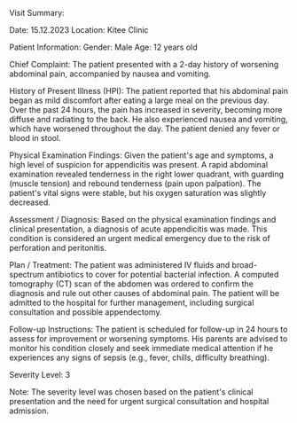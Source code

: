 Visit Summary:

Date: 15.12.2023
Location: Kitee Clinic

Patient Information:
Gender: Male
Age: 12 years old

Chief Complaint:
The patient presented with a 2-day history of worsening abdominal pain, accompanied by nausea and vomiting.

History of Present Illness (HPI):
The patient reported that his abdominal pain began as mild discomfort after eating a large meal on the previous day. Over the past 24 hours, the pain has increased in severity, becoming more diffuse and radiating to the back. He also experienced nausea and vomiting, which have worsened throughout the day. The patient denied any fever or blood in stool.

Physical Examination Findings:
Given the patient's age and symptoms, a high level of suspicion for appendicitis was present. A rapid abdominal examination revealed tenderness in the right lower quadrant, with guarding (muscle tension) and rebound tenderness (pain upon palpation). The patient's vital signs were stable, but his oxygen saturation was slightly decreased.

Assessment / Diagnosis:
Based on the physical examination findings and clinical presentation, a diagnosis of acute appendicitis was made. This condition is considered an urgent medical emergency due to the risk of perforation and peritonitis.

Plan / Treatment:
The patient was administered IV fluids and broad-spectrum antibiotics to cover for potential bacterial infection. A computed tomography (CT) scan of the abdomen was ordered to confirm the diagnosis and rule out other causes of abdominal pain. The patient will be admitted to the hospital for further management, including surgical consultation and possible appendectomy.

Follow-up Instructions:
The patient is scheduled for follow-up in 24 hours to assess for improvement or worsening symptoms. His parents are advised to monitor his condition closely and seek immediate medical attention if he experiences any signs of sepsis (e.g., fever, chills, difficulty breathing).

Severity Level: 3

Note: The severity level was chosen based on the patient's clinical presentation and the need for urgent surgical consultation and hospital admission.